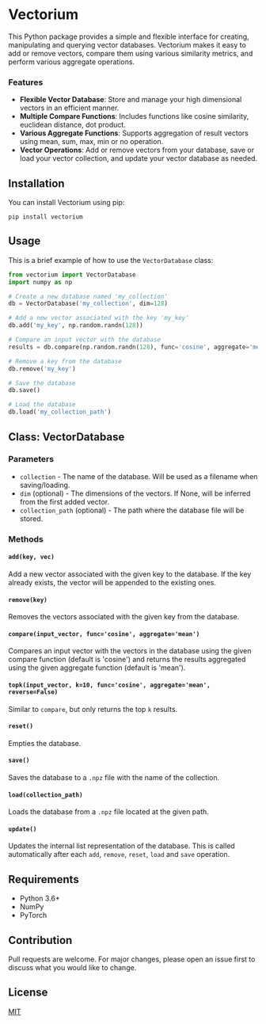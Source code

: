 # Vectorium

This Python package provides a simple and flexible interface for creating, manipulating and querying vector databases. Vectorium makes it easy to add or remove vectors, compare them using various similarity metrics, and perform various aggregate operations.

### Features

- **Flexible Vector Database**: Store and manage your high dimensional vectors in an efficient manner.
- **Multiple Compare Functions**: Includes functions like cosine similarity, euclidean distance, dot product.
- **Various Aggregate Functions**: Supports aggregation of result vectors using mean, sum, max, min or no operation.
- **Vector Operations**: Add or remove vectors from your database, save or load your vector collection, and update your vector database as needed.

## Installation

You can install Vectorium using pip:

```shell
pip install vectorium
```
## Usage

This is a brief example of how to use the `VectorDatabase` class:

```python
from vectorium import VectorDatabase
import numpy as np

# Create a new database named 'my_collection'
db = VectorDatabase('my_collection', dim=128)

# Add a new vector associated with the key 'my_key'
db.add('my_key', np.random.randn(128))

# Compare an input vector with the database
results = db.compare(np.random.randn(128), func='cosine', aggregate='mean')

# Remove a key from the database
db.remove('my_key')

# Save the database
db.save()

# Load the database
db.load('my_collection_path')
```

## Class: VectorDatabase

### Parameters
- `collection` - The name of the database. Will be used as a filename when saving/loading.
- `dim` (optional) - The dimensions of the vectors. If None, will be inferred from the first added vector.
- `collection_path` (optional) - The path where the database file will be stored.

### Methods

#### `add(key, vec)`
Add a new vector associated with the given key to the database. If the key already exists, the vector will be appended to the existing ones.

#### `remove(key)`
Removes the vectors associated with the given key from the database.

#### `compare(input_vector, func='cosine', aggregate='mean')`
Compares an input vector with the vectors in the database using the given compare function (default is 'cosine') and returns the results aggregated using the given aggregate function (default is 'mean').

#### `topk(input_vector, k=10, func='cosine', aggregate='mean', reverse=False)`
Similar to `compare`, but only returns the top `k` results.

#### `reset()`
Empties the database.

#### `save()`
Saves the database to a `.npz` file with the name of the collection.

#### `load(collection_path)`
Loads the database from a `.npz` file located at the given path.

#### `update()`
Updates the internal list representation of the database. This is called automatically after each `add`, `remove`, `reset`, `load` and `save` operation.

## Requirements

- Python 3.6+
- NumPy
- PyTorch

## Contribution

Pull requests are welcome. For major changes, please open an issue first to discuss what you would like to change.

## License

[MIT](https://choosealicense.com/licenses/mit/)
